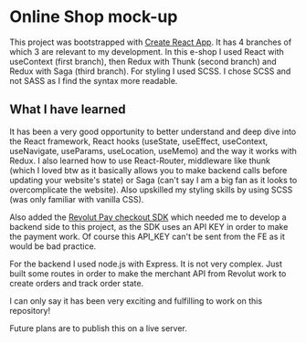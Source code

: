 # Online Shop mock-up

This project was bootstrapped with [Create React App](https://github.com/facebook/create-react-app). It has 4 branches of which 3 are relevant to my development. In this e-shop I used React with useContext (first branch), then Redux with Thunk (second branch) and Redux with Saga (third branch). For styling I used SCSS. I chose SCSS and not SASS as I find the syntax more readable. 

## What I have learned

It has been a very good opportunity to better understand and deep dive into the React framework, React hooks (useState, useEffect, useContext, useNavigate, useParams, useLocation, useMemo) and the way it works with Redux. I also learned how to use React-Router, middleware like thunk (which I loved btw as it basically allows you to make backend calls before updating your website's state) or Saga (can't say I am a big fan as it looks to overcomplicate the website). Also upskilled my styling skills by using SCSS (was only familiar with vanilla CSS).

Also added the [Revolut Pay checkout SDK](https://developer.revolut.com/docs/sdks/revolut-checkout-js/initialize-widget/revolut-checkout-payments/revolut-checkout-payments-revolut-pay2) which needed me to develop a backend side to this project, as the SDK uses an API KEY in order to make the payment work. Of course this API_KEY can't be sent from the FE as it would be bad practice.

For the backend I used node.js with Express. It is not very complex. Just built some routes in order to make the merchant API from Revolut work to create orders and track order state.

I can only say it has been very exciting and fulfilling to work on this repository!

Future plans are to publish this on a live server.
